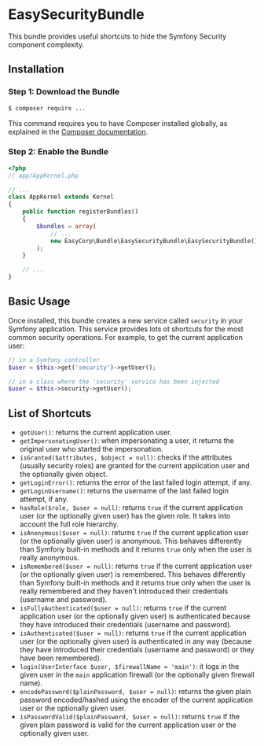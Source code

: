 EasySecurityBundle
==================

This bundle provides useful shortcuts to hide the Symfony Security component
complexity.

Installation
------------

### Step 1: Download the Bundle

```bash
$ composer require ...
```

This command requires you to have Composer installed globally, as explained
in the [Composer documentation](https://getcomposer.org/doc/00-intro.md).

### Step 2: Enable the Bundle

```php
<?php
// app/AppKernel.php

// ...
class AppKernel extends Kernel
{
    public function registerBundles()
    {
        $bundles = array(
            // ...
            new EasyCorp\Bundle\EasySecurityBundle\EasySecurityBundle(),
        );
    }

    // ...
}
```

Basic Usage
-----------

Once installed, this bundle creates a new service called `security` in your
Symfony application. This service provides lots ot shortcuts for the most common
security operations. For example, to get the current application user:

```php
// in a Symfony controller
$user = $this->get('security')->getUser();

// in a class where the 'security' service has been injected
$user = $this->security->getUser();
```

List of Shortcuts
-----------------

* `getUser()`: returns the current application user.
* `getImpersonatingUser()`: when impersonating a user, it returns the original
  user who started the impersonation.
* `isGranted($attributes, $object = null)`: checks if the attributes (usually
  security roles) are granted for the current application user and the
  optionally given object.
* `getLoginError()`: returns the error of the last failed login attempt, if any.
* `getLoginUsername()`: returns the username of the last failed login attempt,
  if any.
* `hasRole($role, $user = null)`: returns `true` if the current application user
  (or the optionally given user) has the given role. It takes into account the
  full role hierarchy.
* `isAnonymous($user = null)`: returns `true` if the current application user (or
  the optionally given user) is anonymous. This behaves differently than Symfony
  built-in methods and it returns `true` only when the user is really anonymous.
* `isRemembered($user = null)`: returns `true` if the current application user
  (or the optionally given user) is remembered. This behaves differently than
  Symfony built-in methods and it returns true only when the user is really
  remembered and they haven't introduced their credentials (username and password).
* `isFullyAuthenticated($user = null)`: returns `true` if the current application
  user (or the optionally given user) is authenticated because they have
  introduced their credentials (username and password).
* `isAuthenticated($user = null)`: returns `true` if the current application user
  (or the optionally given user) is authenticated in any way (because they have
  introduced their credentials (username and password) or they have been remembered).
* `login(UserInterface $user, $firewallName = 'main')`: it logs in the given user
  in the `main` application firewall (or the optionally given firewall name).
* `encodePassword($plainPassword, $user = null)`: returns the given plain
  password encoded/hashed using the encoder of the current application user or
  the optionally given user.
* `isPasswordValid($plainPassword, $user = null)`: returns `true` if the given
  plain password is valid for the current application user or the optionally
  given user.
